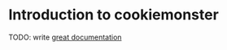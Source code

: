 # Introduction to cookiemonster

TODO: write [great documentation](http://jacobian.org/writing/what-to-write/)
